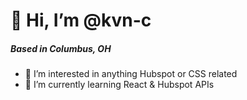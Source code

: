 # 👋 Hi, I’m @kvn-c 
##### Based in Columbus, OH
- 👀 I’m interested in anything Hubspot or CSS related
- 🌱 I’m currently learning React & Hubspot APIs


<!---
kvn-c/kvn-c is a ✨ special ✨ repository because its `README.md` (this file) appears on your GitHub profile.
You can click the Preview link to take a look at your changes.
--->
